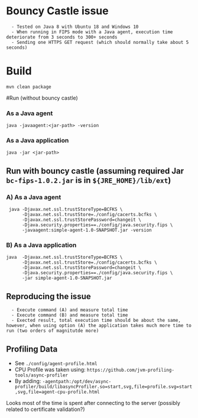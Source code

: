 # Bouncy Castle issue
      - Tested on Java 8 with Ubuntu 18 and Windows 10
      - When running in FIPS mode with a Java agent, execution time deteriorate from 3 seconds to 300+ seconds
      - Sending one HTTPS GET request (which should normally take about 5 seconds)

# Build
`mvn clean package`

#Run (without bouncy castle)
### As a Java agent
`java -javaagent:<jar-path> -version`
### As a Java application
`java -jar <jar-path>`


## Run with bouncy castle (assuming required Jar `bc-fips-1.0.2.jar` is in `${JRE_HOME}/lib/ext`)
### A) As a Java agent
```
 java -Djavax.net.ssl.trustStoreType=BCFKS \ 
      -Djavax.net.ssl.trustStore=./config/cacerts.bcfks \ 
      -Djavax.net.ssl.trustStorePassword=changeit \    
      -Djava.security.properties==./config/java.security.fips \ 
      -javaagent:simple-agent-1.0-SNAPSHOT.jar -version
```      
### B) As a Java application
```
java  -Djavax.net.ssl.trustStoreType=BCFKS \
      -Djavax.net.ssl.trustStore=./config/cacerts.bcfks \
      -Djavax.net.ssl.trustStorePassword=changeit \  
      -Djava.security.properties==./config/java.security.fips \
      -jar simple-agent-1.0-SNAPSHOT.jar
```      


## Reproducing the issue
      - Execute command (A) and measure total time
      - Execute command (B) and measure total time
      - Exected result, total execution time should be about the same, however, when using option (A) the application takes much more time to run (two orders of magnitutde more)      


## Profiling Data
- See `./config/agent-profile.html`        
- CPU Profile was taken using: `https://github.com/jvm-profiling-tools/async-profiler`
- By adding:
`-agentpath:/opt/dev/async-profiler/build/libasyncProfiler.so=start,svg,file=profile.svg=start,svg,file=agent-cpu-profile.html`

Looks most of the time is spent after connecting to the server (possibly related to certificate validation?)  
